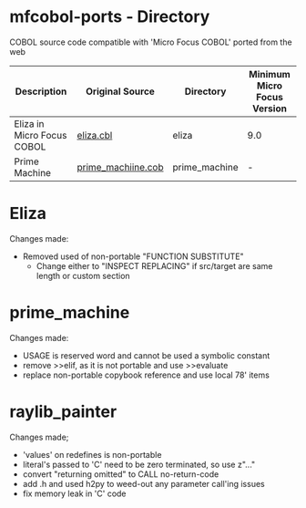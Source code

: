 # mfcobol-ports - Directory
COBOL source code compatible with 'Micro Focus COBOL' ported from the web

| Description                | Original Source                                                                                                        | Directory     | Minimum Micro Focus Version |
| -------------------------- | ---------------------------------------------------------------------------------------------------------------------- | ------------- | --------------------------- |
| Eliza in Micro Focus COBOL | [eliza.cbl](https://github.com/OCamlPro/gnucobol-contrib/blob/master/samples/eliza/eliza.cbl)                          | eliza         | 9.0                         |
| Prime Machine              | [prime_machiine.cob](https://github.com/OCamlPro/gnucobol-contrib/blob/master/samples/prime_machine/prime_machine.cob) | prime_machine | -                           |



# Eliza

Changes made:
 - Removed used of non-portable "FUNCTION SUBSTITUTE"
   - Change either to "INSPECT REPLACING" if src/target are same length or custom section

# prime_machine

Changes made:

 - USAGE is reserved word and cannot be used a symbolic constant
 - remove >>elif, as it is not portable and use >>evaluate
 - replace non-portable copybook reference and use local 78' items

# raylib_painter

Changes made;
  
  - 'values' on redefines is non-portable
  - literal's passed to 'C' need to be zero terminated, so use z"..."
  - convert "returning omitted" to CALL no-return-code
  - add .h and used h2py to weed-out any parameter call'ing issues
  - fix memory leak in 'C' code
